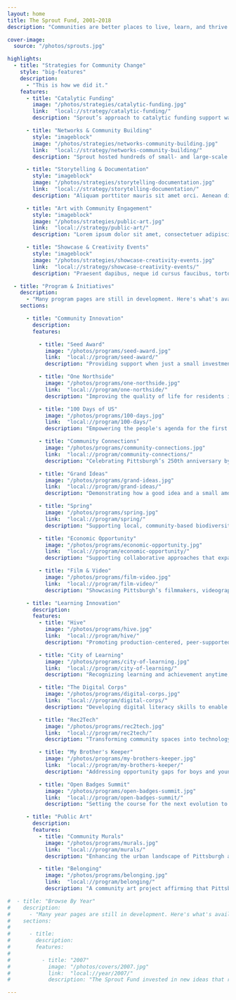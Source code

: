 ```yaml
---
layout: home
title: The Sprout Fund, 2001–2018
description: "Communities are better places to live, learn, and thrive because of the people and ideas supported by The Sprout Fund."

cover-image:
  source: "/photos/sprouts.jpg"

highlights:
  - title: "Strategies for Community Change"
    style: "big-features"
    description:
      - "This is how we did it."
    features:
      - title: "Catalytic Funding"
        image: "/photos/strategies/catalytic-funding.jpg"
        link:  "local://strategy/catalytic-funding/"
        description: "Sprout’s approach to catalytic funding support was responsive to the interests and initiatives of the grassroots community. We worked to lower the barriers to program participation and drive successful project implementation through a variety of support activities."

      - title: "Networks & Community Building"
        style: "imageblock"
        image: "/photos/strategies/networks-community-building.jpg"
        link:  "local://strategy/networks-community-building/"
        description: "Sprout hosted hundreds of small- and large-scale events, from focus groups to multi-day festivals. We embraced unexpected collaborations. We valued openness, which means sharing ideas, showing your work, and inviting contributions from others. We insisted on recruiting diverse participants and we employed high-quality facilitators who help push the work forward."

      - title: "Storytelling & Documentation"
        style: "imageblock"
        image: "/photos/strategies/storytelling-documentation.jpg"
        link:  "local://strategy/storytelling-documentation/"
        description: "Aliquam porttitor mauris sit amet orci. Aenean dignissim pellentesque felis. Morbi in sem quis dui placerat ornare. Pellentesque odio nisi, euismod in, pharetra a, ultricies in, diam. Sed arcu. Cras consequat."

      - title: "Art with Community Engagement"
        style: "imageblock"
        image: "/photos/strategies/public-art.jpg"
        link:  "local://strategy/public-art/"
        description: "Lorem ipsum dolor sit amet, consectetuer adipiscing elit. Donec odio. Quisque volutpat mattis eros. Nullam malesuada erat ut turpis. Suspendisse urna nibh, viverra non, semper suscipit, posuere a, pede. Donec nec justo eget felis facilisis fermentum. Aliquam erat volutpat."

      - title: "Showcase & Creativity Events"
        style: "imageblock"
        image: "/photos/strategies/showcase-creativity-events.jpg"
        link:  "local://strategy/showcase-creativity-events/"
        description: "Praesent dapibus, neque id cursus faucibus, tortor neque egestas auguae, eu vulputate magna eros eu erat. Nam dui mi, tincidunt quis, accumsan porttitor, facilisis luctus, metus. Phasellus ultrices nulla quis nibh. Quisque a lectus. Donec consectetuer ligula vulputate sem tristique cursus."

  - title: "Program & Initiatives"
    description:
      - "Many program pages are still in development. Here's what's available so far."
    sections:

      - title: "Community Innovation"
        description:
        features:

          - title: "Seed Award"
            image: "/photos/programs/seed-award.jpg"
            link:  "local://program/seed-award/"
            description: "Providing support when just a small investment has the potential to yield big results in the community."

          - title: "One Northside"
            image: "/photos/programs/one-northside.jpg"
            link:  "local://program/one-northside/"
            description: "Improving the quality of life for residents in all 18 neighborhoods of Pittsburgh’s Northside."

          - title: "100 Days of US"
            image: "/photos/programs/100-days.jpg"
            link:  "local://program/100-days/"
            description: "Empowering the people's agenda for the first 100 days of a new presidential administration."

          - title: "Community Connections"
            image: "/photos/programs/community-connections.jpg"
            link:  "local://program/community-connections/"
            description: "Celebrating Pittsburgh’s 250th anniversary by engaging citizens and contributing to regional “Pride & Progress.”"

          - title: "Grand Ideas"
            image: "/photos/programs/grand-ideas.jpg"
            link:  "local://program/grand-ideas/"
            description: "Demonstrating how a good idea and a small amount of support can go a long way."

          - title: "Spring"
            image: "/photos/programs/spring.jpg"
            link:  "local://program/spring/"
            description: "Supporting local, community-based biodiversity initiatives in and around Pittsburgh."

          - title: "Economic Opportunity"
            image: "/photos/programs/economic-opportunity.jpg"
            link:  "local://program/economic-opportunity/"
            description: "Supporting collaborative approaches that expand economic opportunity for all."

          - title: "Film & Video"
            image: "/photos/programs/film-video.jpg"
            link:  "local://program/film-video/"
            description: "Showcasing Pittsburgh’s filmmakers, videographers, and multimedia artists and their work."

      - title: "Learning Innovation"
        description:
        features:
          - title: "Hive"
            image: "/photos/programs/hive.jpg"
            link:  "local://program/hive/"
            description: "Promoting production-centered, peer-supported, interest-driven learning in classrooms and out-of-school."

          - title: "City of Learning"
            image: "/photos/programs/city-of-learning.jpg"
            link:  "local://program/city-of-learning/"
            description: "Recognizing learning and achievement anytime, anywhere with digital badges and enriching summer experiences."

          - title: "The Digital Corps"
            image: "/photos/programs/digital-corps.jpg"
            link:  "local://program/digital-corps/"
            description: "Developing digital literacy skills to enable youth to thrive in school, college, and the workforce."

          - title: "Rec2Tech"
            image: "/photos/programs/rec2tech.jpg"
            link:  "local://program/rec2tech/"
            description: "Transforming community spaces into technology learning centers for Pittsburgh youth."

          - title: "My Brother's Keeper"
            image: "/photos/programs/my-brothers-keeper.jpg"
            link:  "local://program/my-brothers-keeper/"
            description: "Addressing opportunity gaps for boys and young men of color from cradle to career."

          - title: "Open Badges Summit"
            image: "/photos/programs/open-badges-summit.jpg"
            link:  "local://program/open-badges-summit/"
            description: "Setting the course for the next evolution to assess learning and recognize skills and competencies."

      - title: "Public Art"
        description:
        features:
          - title: "Community Murals"
            image: "/photos/programs/murals.jpg"
            link:  "local://program/murals/"
            description: "Enhancing the urban landscape of Pittsburgh and surrounding communities of Allegheny County."

          - title: "Belonging"
            image: "/photos/programs/belonging.jpg"
            link:  "local://program/belonging/"
            description: "A community art project affirming that Pittsburgh is a place where we all belong."

#  - title: "Browse By Year"
#    description:
#      - "Many year pages are still in development. Here's what's available so far."
#    sections:
#
#      - title:
#        description:
#        features:
#
#          - title: "2007"
#            image: "/photos/covers/2007.jpg"
#            link:  "local://year/2007/"
#            description: "The Sprout Fund invested in new ideas that responded to community requests for proposals and travelled across the region to cultivate projects in celebration of Pittsburgh’s 250th anniversary."

---
```

